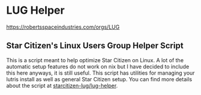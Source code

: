 # LUG Helper

https://robertsspaceindustries.com/orgs/LUG

## Star Citizen's Linux Users Group Helper Script

This is a script meant to help optimize Star Citizen on Linux.
A lot of the automatic setup features do not work on nix but I have decided to include this here anyways, it is still useful. This script has utilities for managing your lutris install as well as general Star Citizen setup.
You can find more details about the script at [starcitizen-lug/lug-helper](https://github.com/starcitizen-lug/lug-helper).
